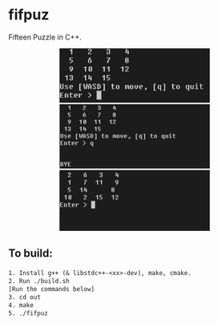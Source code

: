 # fifpuz 

Fifteen Puzzle in C++. 

<p float="left" align="middle">
  <img src="./asset/fifpuz1.png" width="300" />
  <img src="./asset/fifpuz2.png" width="300" /> 
  <img src="./asset/fifpuz3.png" width="300" />
</p>

## To build:

```
1. Install g++ (& libstdc++-<xx>-dev), make, cmake.
2. Run ./build.sh
[Run the commands below]
3. cd out
4. make
5. ./fifpuz
```
